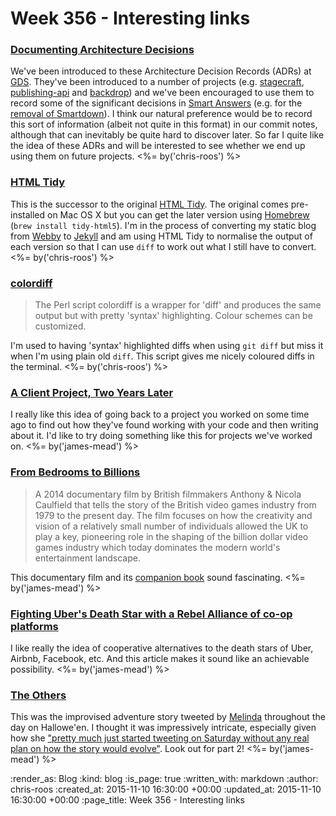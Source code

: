 Week 356 - Interesting links
============================

### [Documenting Architecture Decisions](http://thinkrelevance.com/blog/2011/11/15/documenting-architecture-decisions)

We've been introduced to these Architecture Decision Records (ADRs) at [GDS][gds]. They've been introduced to a number of projects (e.g. [stagecraft][stagecraft-github], [publishing-api][publishing-api-github] and [backdrop][backdrop-github]) and we've been encouraged to use them to record some of the significant decisions in [Smart Answers][smart-answers-github] (e.g. for the [removal of Smartdown][smart-answers-pr-2053]). I think our natural preference would be to record this sort of information (albeit not quite in this format) in our commit notes, although that can inevitably be quite hard to discover later. So far I quite like the idea of these ADRs and will be interested to see whether we end up using them on future projects. <%= by('chris-roos') %>


### [HTML Tidy](http://www.html-tidy.org/)

This is the successor to the original [HTML Tidy][w3-html-tidy]. The original comes pre-installed on Mac OS X but you can get the later version using [Homebrew][homebrew] (`brew install tidy-html5`). I'm in the process of converting my static blog from [Webby][webby] to [Jekyll][jekyll] and am using HTML Tidy to normalise the output of each version so that I can use `diff` to work out what I still have to convert. <%= by('chris-roos') %>


### [colordiff](http://www.colordiff.org/)

> The Perl script colordiff is a wrapper for 'diff' and produces the same output but with pretty 'syntax' highlighting. Colour schemes can be customized.

I'm used to having 'syntax' highlighted diffs when using `git diff` but miss it when I'm using plain old `diff`. This script gives me nicely coloured diffs in the terminal. <%= by('chris-roos') %>


### [A Client Project, Two Years Later](https://robots.thoughtbot.com/a-client-project-two-years-later)

I really like this idea of going back to a project you worked on some time ago to find out how they've found working with your code and then writing about it. I'd like to try doing something like this for projects we've worked on. <%= by('james-mead') %>


### [From Bedrooms to Billions](http://www.frombedroomstobillions.com/)

> A 2014 documentary film by British filmmakers Anthony & Nicola Caulfield that tells the story of the British video games industry from 1979 to the present day. The film focuses on how the creativity and vision of a relatively small number of individuals allowed the UK to play a key, pioneering role in the shaping of the billion dollar video games industry which today dominates the modern world's entertainment landscape.

This documentary film and its [companion book](http://readonlymemory.vg/shop/book/britsoft-an-oral-history/) sound fascinating. <%= by('james-mead') %>


### [Fighting Uber's Death Star with a Rebel Alliance of co-op platforms](http://boingboing.net/2015/11/03/fighting-ubers-death-star-wi.html)

I like really the idea of cooperative alternatives to the death stars of Uber, Airbnb, Facebook, etc. And this article makes it sound like an achievable possibility. <%= by('james-mead') %>


### [The Others](https://storify.com/mseckington/the-others)

This was the improvised adventure story tweeted by [Melinda](https://missgeeky.com/) throughout the day on Hallowe'en. I thought it was impressively intricate, especially given how she ["pretty much just started tweeting on Saturday without any real plan on how the story would evolve"](http://missgeeky.com/2015/11/03/the-others-behind-the-scenes/). Look out for part 2! <%= by('james-mead') %>


[backdrop-github]: https://github.com/alphagov/backdrop/tree/master/doc/arch
[gds]: https://www.gov.uk/government/organisations/government-digital-service
[homebrew]: http://brew.sh/
[jekyll]: https://jekyllrb.com/
[publishing-api-github]: https://github.com/alphagov/publishing-api/tree/master/doc/arch
[smart-answers-github]: https://github.com/alphagov/smart-answers
[smart-answers-pr-2053]: https://github.com/alphagov/smart-answers/pull/2053
[stagecraft-github]: https://github.com/alphagov/stagecraft/tree/master/doc/arch
[w3-html-tidy]: http://www.w3.org/People/Raggett/tidy/
[webby]: https://github.com/TwP/webby

:render_as: Blog
:kind: blog
:is_page: true
:written_with: markdown
:author: chris-roos
:created_at: 2015-11-10 16:30:00 +00:00
:updated_at: 2015-11-10 16:30:00 +00:00
:page_title: Week 356 - Interesting links
